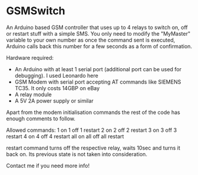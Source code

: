 # GSMSwitch
An Arduino based GSM controller that uses up to 4 relays to switch on, off or restart stuff with a simple SMS.
You only need to modify the "MyMaster" variable to your own number as once the command sent is executed, Arduino calls back this number for a few seconds as a form of confirmation.

Hardware required:
- An Arduino with at least 1 serial port (additional port can be used for debugging). I used Leonardo here
- GSM Modem with serial port accepting AT commands like SIEMENS TC35. It only costs 14GBP on eBay
- A relay module
- A 5V 2A power supply or similar

Apart from the modem initialisation commands the rest of the code has enough comments to follow.

Allowed commands:
1 on
1 off
1 restart
2 on
2 off
2 restart
3 on
3 off
3 restart
4 on
4 off
4 restart
all on
all off
all restart

restart command turns off the respective relay, waits 10sec and turns it back on. Its previous state is not taken into consideration.

Contact me if you need more info!
